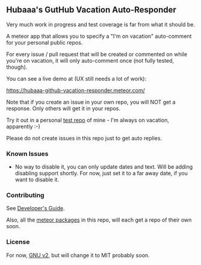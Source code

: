 ## Hubaaa's GutHub Vacation Auto-Responder

Very much work in progress and test coverage is far from what it should be.

A meteor app that allows you to specify a "I'm on vacation" auto-comment for your personal public repos.

For every issue / pull request that will be created or commented on while you're on vacation, it will only auto-comment once (not fully tested, though).

You can see a live demo at (UX still needs a lot of work):

https://hubaaa-github-vacation-responder.meteor.com/

Note that if you create an issue in your own repo, you will NOT get a response. Only others will get it in your repos.

Try it out in a personal [test repo](https://github.com/rbabayoff/github-app-test-repo) of mine - I'm always on vacation, apparently :-)

Please do not create issues in this repo just to get auto replies.

### Known Issues

- No way to disable it, you can only update dates and text. Will be adding disabling support shortly. For now, just set it to a far away date, if you want to disable it.

### Contributing

See [Developer's Guide](docs/DevGuide.md).

Also, all the [meteor packages](packages) in this repo, will each get a repo of their own soon.

### License

For now, [GNU v2](LICENSE.md), but will change it to MIT probably soon.
